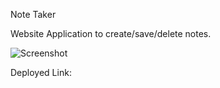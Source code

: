 Note Taker

Website Application to create/save/delete notes.

![Screenshot](/challenges/note-taker/Assets/Note%20Taker%20SS.jpg)

Deployed Link: 
